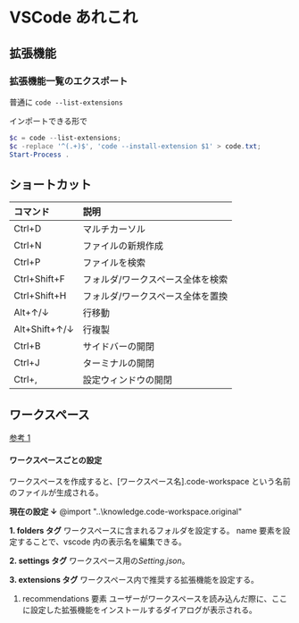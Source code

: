 # VSCode あれこれ

## 拡張機能

### 拡張機能一覧のエクスポート

普通に
`code --list-extensions`

インポートできる形で

```ps1
$c = code --list-extensions; 
$c -replace '^(.+)$', 'code --install-extension $1' > code.txt; 
Start-Process .
```

## ショートカット

| コマンド      | 説明                              |
| :------------ | :-------------------------------- |
| Ctrl+D        | マルチカーソル                    |
| Ctrl+N        | ファイルの新規作成                |
| Ctrl+P        | ファイルを検索                    |
| Ctrl+Shift+F  | フォルダ/ワークスペース全体を検索 |
| Ctrl+Shift+H  | フォルダ/ワークスペース全体を置換 |
| Alt+↑/↓       | 行移動                            |
| Alt+Shift+↑/↓ | 行複製                            |
| Ctrl+B        | サイドバーの開閉                  |
| Ctrl+J        | ターミナルの開閉                  |
| Ctrl+,        | 設定ウィンドウの開閉              |

## ワークスペース

[参考 1](https://zenn.dev/one_dock/articles/b151b113515945)

#### ワークスペースごとの設定
ワークスペースを作成すると、[ワークスペース名].code-workspace という名前のファイルが生成される。

**現在の設定 ↓**
@import "..\knowledge.code-workspace.original"

**1. folders タグ**
ワークスペースに含まれるフォルダを設定する。
name 要素を設定することで、vscode 内の表示名を編集できる。

**2. settings タグ**
ワークスペース用の*Setting.json*。

**3. extensions タグ**
ワークスペース内で推奨する拡張機能を設定する。

1.  recommendations 要素
    ユーザーがワークスペースを読み込んだ際に、ここに設定した拡張機能をインストールするダイアログが表示される。
